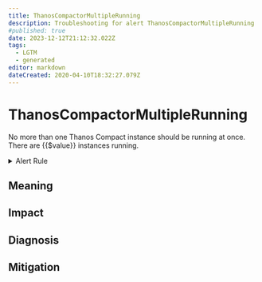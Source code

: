 ```yaml
---
title: ThanosCompactorMultipleRunning
description: Troubleshooting for alert ThanosCompactorMultipleRunning
#published: true
date: 2023-12-12T21:12:32.022Z
tags: 
  - LGTM
  - generated
editor: markdown
dateCreated: 2020-04-10T18:32:27.079Z
---
```


# ThanosCompactorMultipleRunning

No more than one Thanos Compact instance should be running at once. There are {{$value}} instances running.

<details>
  <summary>Alert Rule</summary>

{{% rule "thanos/thanos-compactor.yml" "ThanosCompactorMultipleRunning" %}}

{{% comment %}}

```yaml
alert: ThanosCompactorMultipleRunning
expr: sum by (job) (up{job=~".*thanos-compact.*"}) > 1
for: 5m
labels:
    severity: warning
annotations:
    summary: Thanos Compactor Multiple Running (instance {{ $labels.instance }})
    description: |-
        No more than one Thanos Compact instance should be running at once. There are {{$value}} instances running.
          VALUE = {{ $value }}
          LABELS = {{ $labels }}
    runbook: https://github.com/srerun/prometheus-alerts/blob/main/content/runbooks/thanos-compactor/ThanosCompactorMultipleRunning.md

```

{{% /comment %}}

</details>


## Meaning
[//]: # "Short paragraph that explains what the alert means"


## Impact
[//]: # "What could / will happen if the alert is not addressed"



## Diagnosis
[//]: # "Steps to take to identify the cause of the problem"



## Mitigation
[//]: # "The steps necessary to resolve the alert"
